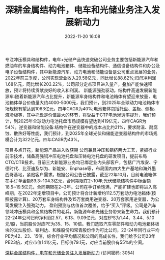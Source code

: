 ﻿---
title: 深耕金属结构件，电车和光储业务注入发展新动力
date: 2022-11-20 16:08
tags:
- 祥鑫科技
updated: 1970-01-01 08:00:00
---

专注冲压模具和结构件，电车+光储产品快速突破公司业务主要包括新能源汽车和燃油车的车身结构件、动力电池箱体、储能设备结构件、通信设备结构件和办公及电子设备结构件，其中新能源汽车、动力电池和储能设备是公司重点发展的业务。2022年前三季度，公司实现营业收入29.58亿元，同比增长88.62%;归母净利润1.68亿元，同比增长203.22%，公司部分定点项目进入量产，叠加产能快速释放，预计将持续贡献良好的收入和利润。
新能源强劲驱动，结构件高速发展新能源车:随着新能源汽车占比提升，新能源车身结构件和电池箱体有望迎来放量，电池箱体单台价值量大约4000-5000元，我们预计，到2025年全球动力电池箱体市场规模有望达到1063亿元，四年CAGR为40%;电池箱体包括托盘、盖板、侧板、液冷板等，其中托盘是价值最大的环节，将受益于CTP电池渗透率提升，我们预计，到2025年全球动力电池托盘市场规模有望达到419亿元，四年CAGR为54%。逆变器和储能设备:结构件在逆变器中的成本占比约21%，要求耐温、耐腐蚀、散热好等性能，我们预计，到2025年全球光伏和储能逆变器结构件的市场规模合计为322亿元，四年CAGR为43%。
<!-- more -->
项目多点开花，新能源产品进入收获期
公司兼具冲压和铝挤两大工艺，紧抓行业前沿技术，储备高强钢冲压电池托盘和压铸电池托盘的研发项目，提前布局CTC/CTB技术。目前三大新能源业务均已绑定业内头部客户，包括广汽埃安、宁德时代、比亚迪及华为、新能安、Enphase等，布局国内四大生产基地和海外墨西哥基地，紧贴客户需求。根据公司公告已披露，截至22年10月，目前电池箱体在手订单金额89.3~104.3亿元，合同期限在2~10年;光伏储能结构件中标金额18.5~19.5亿元，合同期限在2~3年。公司在手订单饱满，产能扩建也即将进入高峰期，在2022年定增项目中，公司预计将合计新增约112.5万套动力电池箱体(按照披露计算)、20万套车身结构件及15万套商用逆变器、20万套家用逆变器，为公司发展注入强劲动力。
盈利预测与估值首次覆盖，给予“买入”评级。公司是汽车领域冲压模具和金属结构件的老兵，新能源车和光储业务带来新生命力。我们预计22-24年公司归母净利润2.57、6.13、9.09亿元，对应EPS为1.44、3.44、5.10元/股，当前股价对应PE为35、15、10倍。我们选取汽车零部件和动力电池箱体板块的文灿股份、铭利达、和胜股份和常青股份作为可比公司，22-24年同行业平均PE为42、23、15倍，综合行业平均情况和公司的高成长性，我们给予公司23年PE23倍，对应市值141亿元，目标价79.1元，对应当前股价有55%的空间。

[深耕金属结构件，电车和光储业务注入发展新动力](https://url12.ctfile.com/f/3948612-728190900-0facc9?p=3054)
(访问密码: 3054)
